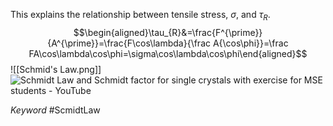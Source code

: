 This explains the relationship between tensile stress, $\sigma$, and $\tau_R$.
$$\begin{aligned}\tau_{R}&=\frac{F^{\prime}}{A^{\prime}}=\frac{F\cos\lambda}{\frac A{\cos\phi}}=\frac FA\cos\lambda\cos\phi=\sigma\cos\lambda\cos\phi\end{aligned}$$
![[Schmid's Law.png]]
![Schmidt Law and Schmidt factor for single crystals with exercise for MSE students - YouTube](https://youtu.be/KMvqIiMkzIo?feature=shared)

*Keyword*
#ScmidtLaw